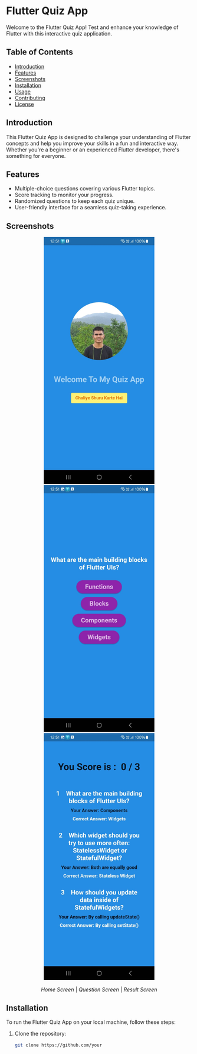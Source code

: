 # Flutter Quiz App

Welcome to the Flutter Quiz App! Test and enhance your knowledge of Flutter with this interactive quiz application.

## Table of Contents
- [Introduction](#introduction)
- [Features](#features)
- [Screenshots](#screenshots)
- [Installation](#installation)
- [Usage](#usage)
- [Contributing](#contributing)
- [License](#license)

## Introduction

This Flutter Quiz App is designed to challenge your understanding of Flutter concepts and help you improve your skills in a fun and interactive way. Whether you're a beginner or an experienced Flutter developer, there's something for everyone.

## Features

- Multiple-choice questions covering various Flutter topics.
- Score tracking to monitor your progress.
- Randomized questions to keep each quiz unique.
- User-friendly interface for a seamless quiz-taking experience.

## Screenshots
<p align="center">
  <img src="/screenshots/screenshot1.png.jpeg" alt="Home Screen" width="300">
  <img src="/screenshots/screenshot2.png.jpeg" alt="Question Screen" width="300">
  <img src="/screenshots/screenshot3.png.jpeg" alt="Result Screen" width="300">
</p>

<p align="center">
  <em>Home Screen            </em> | <em>          Question Screen          </em> | <em>              Result Screen           </em>
</p>


## Installation

To run the Flutter Quiz App on your local machine, follow these steps:

1. Clone the repository:

    ```bash
    git clone https://github.com/your

